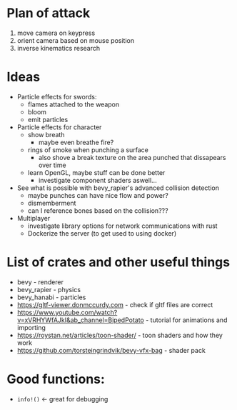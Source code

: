 # Plan of attack
1. move camera on keypress
2. orient camera based on mouse position
3. inverse kinematics research


# Ideas

- Particle effects for swords:
    - flames attached to the weapon
    - bloom
    - emit particles
- Particle effects for character
    - show breath
        - maybe even breathe fire?
    - rings of smoke when punching a surface
        - also shove a break texture on the area punched that dissapears over time
    - learn OpenGL, maybe stuff can be done better
        - investigate component shaders aswell...
- See what is possible with bevy_rapier's advanced collision detection
    - maybe punches can have nice flow and power?
    - dismemberment
    - can I reference bones based on the collision???
- Multiplayer
    - investigate library options for network communications with rust
    - Dockerize the server (to get used to using docker)


# List of crates and other useful things

- bevy - renderer
- bevy_rapier - physics
- bevy_hanabi - particles
- https://gltf-viewer.donmccurdy.com - check if gltf files are correct
- https://www.youtube.com/watch?v=xVRHYWfAJkI&ab_channel=BipedPotato - tutorial for animations and importing
- https://roystan.net/articles/toon-shader/ - toon shaders and how they work
- https://github.com/torsteingrindvik/bevy-vfx-bag - shader pack

# Good functions:

- `info!()` <- great for debugging